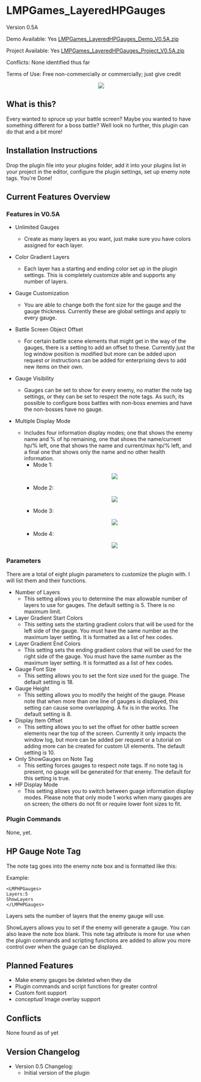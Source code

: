 # LMPGames_LayeredHPGauges
Version 0.5A

Demo Available: Yes [LMPGames_LayeredHPGauges_Demo_V0.5A.zip](http://lmpgames.com/RMMV/Plugins/LMPGames_LayeredHPGauges_Demo_V0.5A.zip)

Project Available: Yes [LMPGames_LayeredHPGauges_Project_V0.5A.zip](http://lmpgames.com/RMMV/Plugins/LMPGames_LayeredHPGauges_Project_V0.5A.zip)

Conflicts: None identified thus far

Terms of Use: Free non-commercially or commercially; just give credit

<p align="center"><img src="https://i.ibb.co/7nC5g1w/hpg-img1.png"/></p>

## What is this?
Every wanted to spruce up your battle screen?  Maybe you wanted to have something different for a boss battle?  Well look no further, this plugin can do that and a bit more!


## Installation Instructions
Drop the plugin file into your plugins folder, add it into your plugins list in your project in the editor, configure the plugin settings, set up enemy note tags.  You're Done!


## Current Features Overview
### Features in V0.5A
- Unlimited Gauges
  - Create as many layers as you want, just make sure you have colors assigned for each layer.



- Color Gradient Layers
  - Each layer has a starting and ending color set up in the plugin settings.  This is completely customize able and supports any number of layers.



- Gauge Customization
  - You are able to change both the font size for the gauge and the gauge thickness.  Currently these are global settings and apply to every gauge.



- Battle Screen Object Offset
  - For certain battle scene elements that might get in the way of the gauges, there is a setting to add an offset to these.  Currently just the log window position is modified but more can be added upon request or instructions can be added for enterprising devs to add new items on their own.



- Gauge Visibility
  - Gauges can be set to show for every enemy, no matter the note tag settings, or they can be set to respect the note tags.  As such, its possible to configure boss battles with non-boss enemies and have the non-bosses have no gauge.



- Multiple Display Mode
  - Includes four information display modes; one that shows the enemy name and % of hp remaining, one that shows the name/current hp/% left, one that shows the name and current/max hp/% left, and a final one that shows only the name and no other health information.
    - Mode 1:  <p align="center"><img src="https://i.ibb.co/zstD2YQ/lhg-m1.png"/></p>
    - Mode 2:  <p align="center"><img src="https://i.ibb.co/wJ5Yvy9/lhg-m2.png"/></p>
    - Mode 3:  <p align="center"><img src="https://i.ibb.co/5FGdpFr/lhg-m3.png"/></p>
    - Mode 4:  <p align="center"><img src="https://i.ibb.co/HVG27wR/lhg-m4.png"/></p>





### Parameters
There are a total of eight plugin parameters to customize the plugin with.  I will list them and their functions.

- Number of Layers
  - This setting allows you to determine the max allowable number of layers to use for gauges.  The default setting is 5.  There is no maximum limit.
- Layer Gradient Start Colors
  - This setting sets the starting gradient colors that will be used for the left side of the gauge.  You must have the same number as the maximum layer setting.  It is formatted as a list of hex codes.
- Layer Gradient End Colors
  - This setting sets the ending gradient colors that will be used for the right side of the gauge.  You must have the same number as the maximum layer setting.  It is formatted as a list of hex codes.
- Gauge Font Size
  - This setting allows you to set the font size used for the guage.  The default setting is 18.
- Gauge Height
  - This setting allows you to modify the height of the gauge.  Please note that when more than one line of gauges is displayed, this setting can cause some overlapping.  A fix is in the works.  The default setting is 8.
- Display Item Offset
  - This setting allows you to set the offset for other battle screen elements near the top of the screen.  Currently it only impacts the window log, but more can be added per request or a tutorial on adding more can be created for custom UI elements.  The default setting is 10.
- Only ShowGauges on Note Tag
  - This setting forces gauges to respect note tags.  If no note tag is present, no gauge will be generated for that enemy.  The default for this setting is true.
- HP Display Mode
  - This setting allows you to switch between guage information display modes.  Please note that only mode 1 works when many gauges are on screen; the others do not fit or require lower font sizes to fit.



### Plugin Commands
None, yet.



## HP Gauge Note Tag
The note tag goes into the enemy note box and is formatted like this:

Example:
```
<LMPHPGauges>
Layers:5
ShowLayers
</LMPHPGauges>
```

Layers sets the number of layers that the enemy gauge will use.

ShowLayers allows you to set if the enemy will generate a gauge.  You can also leave the note box blank.  This note tag attribute is more for use when the plugin commands and scripting functions are added to allow you more control over when the guage can be displayed.



## Planned Features
- Make enemy gauges be deleted when they die
- Plugin commands and script functions for greater control
- Custom font support
- *conceptual* Image overlay support



## Conflicts
None found as of yet

## Version Changelog
- Version 0.5 Changelog:
  - Initial version of the plugin
